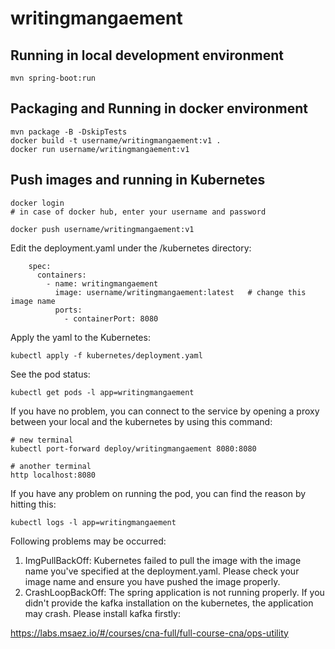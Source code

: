 # writingmangaement

## Running in local development environment

```
mvn spring-boot:run
```

## Packaging and Running in docker environment

```
mvn package -B -DskipTests
docker build -t username/writingmangaement:v1 .
docker run username/writingmangaement:v1
```

## Push images and running in Kubernetes

```
docker login 
# in case of docker hub, enter your username and password

docker push username/writingmangaement:v1
```

Edit the deployment.yaml under the /kubernetes directory:
```
    spec:
      containers:
        - name: writingmangaement
          image: username/writingmangaement:latest   # change this image name
          ports:
            - containerPort: 8080

```

Apply the yaml to the Kubernetes:
```
kubectl apply -f kubernetes/deployment.yaml
```

See the pod status:
```
kubectl get pods -l app=writingmangaement
```

If you have no problem, you can connect to the service by opening a proxy between your local and the kubernetes by using this command:
```
# new terminal
kubectl port-forward deploy/writingmangaement 8080:8080

# another terminal
http localhost:8080
```

If you have any problem on running the pod, you can find the reason by hitting this:
```
kubectl logs -l app=writingmangaement
```

Following problems may be occurred:

1. ImgPullBackOff:  Kubernetes failed to pull the image with the image name you've specified at the deployment.yaml. Please check your image name and ensure you have pushed the image properly.
1. CrashLoopBackOff: The spring application is not running properly. If you didn't provide the kafka installation on the kubernetes, the application may crash. Please install kafka firstly:

https://labs.msaez.io/#/courses/cna-full/full-course-cna/ops-utility

